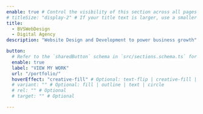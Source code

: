 ```yaml
---
enable: true # Control the visibility of this section across all pages where it is used
# titleSize: "display-2" # If your title text is larger, use a smaller text size like "display-3", "display-2", or "display-1".
title:
  - BVSWebDesign
  - Digital Agency
description: "Website Design and Development to power business growth"

button:
  # Refer to the `sharedButton` schema in `src/sections.schema.ts` for all available configuration options (e.g., enable, label, url, hoverEffect, variant, icon, tag, rel, class, target, etc.)
  enable: true
  label: "VIEW MY WORK"
  url: "/portfolio/"
  hoverEffect: "creative-fill" # Optional: text-flip | creative-fill | magnetic | magnetic-text-flip
  # variant: "" # Optional: fill | outline | text | circle
  # rel: "" # Optional
  # target: "" # Optional

---
```

